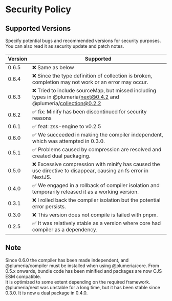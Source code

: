 # Security Policy

## Supported Versions

Specify potential bugs and recommended versions for security purposes.
You can also read it as security update and patch notes.

| Version | Supported          |
| ------- | ------------------ |
| 0.6.5   | :x: Same as below |
| 0.6.4   | :x: Since the type definition of collection is broken, completion may not work or an error may occur.|
| 0.6.3   | :x: Tried to include sourceMap, but missed including types in @plumeria/next@0.4.2 and @plumeria/collection@0.2.2 |
| 0.6.2   | :white_check_mark: fix: Minify has been discontinued for security reasons |
| 0.6.1   | :white_check_mark: feat: zss-engine to v0.2.5 |
| 0.6.0   | :white_check_mark: We succeeded in making the compiler independent, which was attempted in 0.3.0.|
| 0.5.1   | :white_check_mark: Problems caused by compression are resolved and created dual packaging. |
| 0.5.0   | :x: Excessive compression with minify has caused the use directive to disappear, causing an fs error in NextJS. |                |　
| 0.4.0   | :white_check_mark: We engaged in a rollback of compiler isolation and temporarily released it as a working version.| 
| 0.3.1   | :x: I rolled back the compiler isolation but the potential error persists.|
| 0.3.0   | :x: This version does not compile is failed with pnpm.|
| 0.2.5   | :white_check_mark: It was relatively stable as a version where core had compiler as a dependency.| 

## Note
Since 0.6.0 the compiler has been made independent, and @plumeria/compiler must be installed when using @plumeria/core.
From 0.5.x onwards, bundle code has been minified and packages are now CJS ESM compatible.  
It is optimized to some extent depending on the required framework.  
@plumeria/next was unstable for a long time, but it has been stable since 0.3.0. It is now a dual package in 0.4.0.

